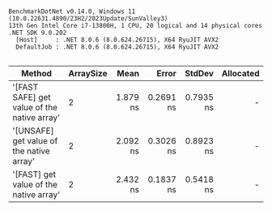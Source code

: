 ```

BenchmarkDotNet v0.14.0, Windows 11 (10.0.22631.4890/23H2/2023Update/SunValley3)
13th Gen Intel Core i7-13800H, 1 CPU, 20 logical and 14 physical cores
.NET SDK 9.0.202
  [Host]     : .NET 8.0.6 (8.0.624.26715), X64 RyuJIT AVX2
  DefaultJob : .NET 8.0.6 (8.0.624.26715), X64 RyuJIT AVX2


```
| Method                                      | ArraySize | Mean     | Error     | StdDev    | Allocated |
|-------------------------------------------- |---------- |---------:|----------:|----------:|----------:|
| &#39;[FAST SAFE] get value of the native array&#39; | 2         | 1.879 ns | 0.2691 ns | 0.7935 ns |         - |
| &#39;[UNSAFE] get value of the native array&#39;    | 2         | 2.092 ns | 0.3026 ns | 0.8923 ns |         - |
| &#39;[FAST] get value of the native array&#39;      | 2         | 2.432 ns | 0.1837 ns | 0.5418 ns |         - |
